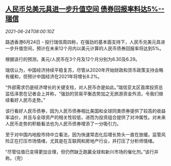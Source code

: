 <!--1624521663000-->
[人民币兑美元具进一步升值空间 债券回报率料达5%--瑞信](https://cn.reuters.com/article/credit-suisse-yuan-rate-0624-thur-idCNKCS2E00PP)
------

<div><i>2021-06-24T08:00:10Z</i></div><p>路透香港6月24日 - 投行瑞信周四称，在强劲的基本面支持下，人民币兑美元具进一步升值空间，预计在未来12个月内以美元计算的人民币债券回报率将达到5%。</p><p>根据该行的预测，美元/人民币在3个月及12个月分别为6.30及6.29。</p><p>瑞信认为，中国经济持续平稳复苏，尽管从2020年开始财政和货币政策支持会略有缓和，但预计中国经济在2021年将增长8.2%。</p><p>“外部需求仍是经济增长的关键支柱，对人民币亦是如此。”瑞信亚太区首席投资总监伍泽恩在记者会上并称，“强劲的贸易平衡态势加之无旅游资金外流，令我们继续看好人民币走势。”</p><p>该行看好人民币债券，因为人民币债券相比美国和全球同类债券提供了较高的收益率溢价，并且与全球资产的相关性较低，进而为投资组合提供了对冲属性。对未来人民币走势的积极看法也为人民币债券增添了一分吸引力。</p><p>至于对中国内地股市持中立看法，因为快速常态化后增长势头一直在放缓。监管风险正在打压市场情绪，尤其是在互联网和房地产行业，并打压了分析师情绪。</p><p>“尽管估值已变得更加合理，但仍然缺乏跑赢全球和新兴市场的催化剂。”该行并称。（完）</p>
